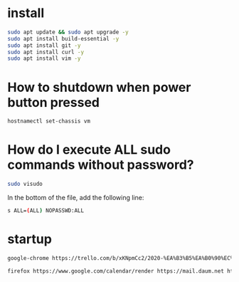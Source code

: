 # install

```bash
sudo apt update && sudo apt upgrade -y
sudo apt install build-essential -y
sudo apt install git -y
sudo apt install curl -y
sudo apt install vim -y
```

# How to shutdown when power button pressed

```bash
hostnamectl set-chassis vm
```

# How do I execute ALL sudo commands without password?

```bash
sudo visudo
```

In the bottom of the file, add the following line:

```bash
s ALL=(ALL) NOPASSWD:ALL
```

# startup

```bash
google-chrome https://trello.com/b/xKNpmCc2/2020-%EA%B3%B5%EA%B0%90%EC%84%9C%EB%B9%84%EC%8A%A4 https://trello.com/b/emn9KLU2/2021-ai%ED%95%99%EC%8A%B5%EC%9A%A9%EB%8D%B0%EC%9D%B4%ED%84%B0%EA%B5%AC%EC%B6%95 https://mail.google.com https://news.google.com/topstories?hl=ko&gl=KR&ceid=KR:ko https://news.google.com/topstories?hl=en-US&gl=US&ceid=US:en
```

```bash
firefox https://www.google.com/calendar/render https://mail.daum.net https://gnict.dooray.com/messenger https://aws.amazon.com/console/
```
